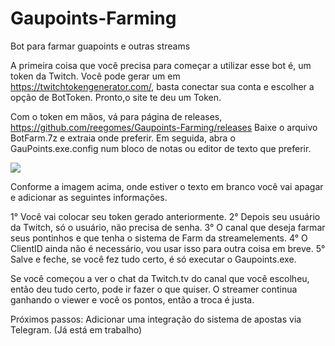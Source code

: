 # Gaupoints-Farming
Bot para farmar guapoints e outras streams

A primeira coisa que você precisa para começar a utilizar esse bot é, um token da Twitch.
Você pode gerar um em https://twitchtokengenerator.com/, basta conectar sua conta e escolher a opção de BotToken.
Pronto,o site te deu um Token.

Com o token em mãos, vá para página de releases, https://github.com/reegomes/Gaupoints-Farming/releases
Baixe o arquivo BotFarm.7z e extraia onde preferir.
Em seguida, abra o GauPoints.exe.config num bloco de notas ou editor de texto que preferir.

![](https://user-images.githubusercontent.com/12734870/68533569-1e876480-0309-11ea-860a-dc6eeca17ea1.png)

Conforme a imagem acima, onde estiver o texto em branco você vai apagar e adicionar as seguintes informações.

1° Você vai colocar seu token gerado anteriormente.
2° Depois seu usuário da Twitch, só o usuário, não precisa de senha.
3° O canal que deseja farmar seus pontinhos e que tenha o sistema de Farm da streamelements.
4° O ClientID ainda não é necessário, vou usar isso para outra coisa em breve.
5° Salve e feche, se você fez tudo certo, é só executar o Gaupoints.exe.

Se você começou a ver o chat da Twitch.tv do canal que você escolheu, então deu tudo certo, pode ir fazer o que quiser.
O streamer continua ganhando o viewer e você os pontos, então a troca é justa.


Próximos passos:
Adicionar uma integração do sistema de apostas via Telegram. (Já está em trabalho)
